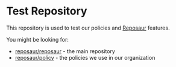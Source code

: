 # Test Repository

This repository is used to test our policies and [Reposaur](https://github.com/reposaur/reposaur) features.

You might be looking for:

- [reposaur/reposaur](https://github.com/reposaur/reposaur) - the main repository
- [reposaur/policy](https://github.com/reposaur/policy) - the policies we use in our organization
